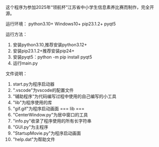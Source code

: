 这个程序为参加2025年“领航杯”江苏省中小学生信息素养比赛而制作，完全开源。

运行环境：
python3.10+
Windows10+
pip23.1.2+
pyqt5

运行方法：
1. 安装python3.10,推荐安装python3.12+
2. 安装pip23.1.2+推荐安装pip24+
3. 安装pyqt5：python -m pip install pyqt5
4. 运行main.py

文件说明：
1. start.py为程序启动器
2. ".vscode"为vscode的配置文件
3. "辅助程序“为代码编写过程中使用的自己编写的小工具
4. "lib"为程序使用的库
5. "gif.gif"为程序启动画面
=== lib ===
1. "CenterWindow.py"为居中窗口的工具
2. "info.py"收录了程序使用的所有长字符串
3. "GUI.py"为主程序
4. "StartupMovie.py"为程序启动画面
5. "help.dat"为帮助文件